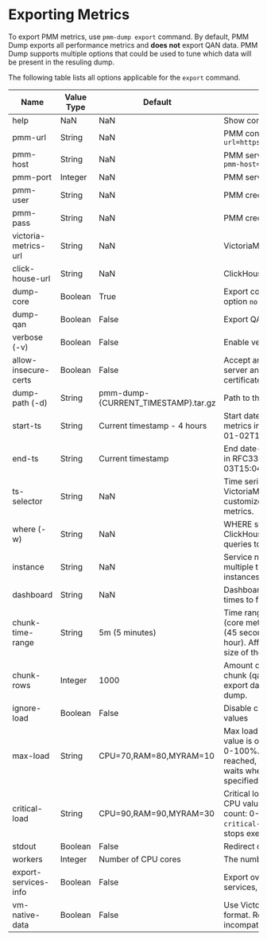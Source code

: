 # Exporting Metrics

To export PMM metrics, use `pmm-dump export` command. By default, PMM Dump exports all performance metrics and **does not** export QAN data. PMM Dump supports multiple options that could be used to tune which data will be present in the resuling dump.

The following table lists all options applicable for the `export` command.

| Name                 | Value Type | Default                             | Description |
|----------------------|------------|-------------------------------------|-------------|
| help                 |        NaN |                                 NaN | Show context-sensitive help
| pmm-url              |     String |                                 NaN | PMM connection string, e.g. `--pmm-url=https://admin:admin@127.0.0.1:443`
| pmm-host             |     String |                                 NaN | PMM server host(with scheme), e.g. `--pmm-host=htps://127.0.0.1`
| pmm-port             |    Integer |                                 NaN | PMM server port
| pmm-user             |     String |                                 NaN | PMM credentials user
| pmm-pass             |     String |                                 NaN | PMM credentials password
| victoria-metrics-url |     String |                                 NaN | VictoriaMetrics connection string
| click-house-url      |     String |                                 NaN | ClickHouse connection string
| dump-core            |    Boolean |                                True | Export core metrics? To disable, specify option `no-dump-core`
| dump-qan             |    Boolean |                               False | Export QAN metrics?
| verbose (-v)         |    Boolean |                               False | Enable verbose mode
| allow-insecure-certs |    Boolean |                               False | Accept any certificate presented by the server and any host name in that certificate
| dump-path (-d)       |     String | pmm-dump-{CURRENT_TIMESTAMP}.tar.gz | Path to the dump file
| start-ts             |     String |         Current timestamp - 4 hours | Start date-time to filter exported metrics in RFC3339 format, e.g. 2023-01-02T15:04:05Z07:00
| end-ts               |     String |                   Current timestamp | End date-time to filter exported metrics in RFC3339 format, e.g. 2023-01-03T15:04:05Z07:00
| ts-selector          |     String |                                 NaN | Time series selector to pass to VictoriaMetrics. Allows to write customized queries to retrieve core metrics.
| where (-w)           |     String |                                 NaN | WHERE statement to pass to ClickHouse. Allows to write customized queries to retrieve QAN metrics.
| instance             |     String |                                 NaN | Service name to filter instances. Use multiple times to filter by multiple instances.
| dashboard            |     String |                                 NaN | Dashboard name to filter. Use multiple times to filter by multiple dashboards.
| chunk-time-range     |     String |                      5m (5 minutes) | Time range to be fit into a single chunk (core metrics). Example values: '45s' (45 seconds), '5m' (5 minutes), '1h' (1 hour). Affects time to export data and size of the resulting dump.
| chunk-rows           |    Integer |                                1000 | Amount of rows to fit into a single chunk (qan metrics). Affects time to export data and size of the resulting dump.
| ignore-load          |    Boolean |                               False | Disable checking for load threshold values
| max-load             |     String |              CPU=70,RAM=80,MYRAM=10 | Max load threshold values. For the CPU value is overall regardless cores count: 0-100%. When value of `max-load` is reached, `pmm-dump` stops executing and waits when resources are back to the specified values.
| critical-load        |     String |              CPU=90,RAM=90,MYRAM=30 | Critical load threshold values. For the CPU value is overall regardless cores count: 0-100%. When value of `critical-load` is reached, `pmm-dump` stops executing.
| stdout               |    Boolean |                               False | Redirect output to STDOUT
| workers              |    Integer |                 Number of CPU cores | The number of reading workers
| export-services-info |    Boolean |                               False | Export overview info about all the services, that are being monitored
| vm-native-data       |    Boolean |                               False | Use VictoriaMetrics' native export format. Reduces dump size, but can be incompatible between PMM versions

